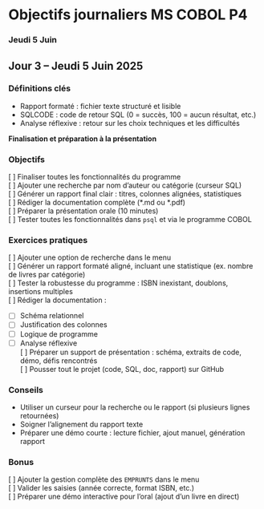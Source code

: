 # Objectifs journaliers MS COBOL P4

### Jeudi 5 Juin 

## Jour 3 – Jeudi 5 Juin 2025

### Définitions clés
- Rapport formaté : fichier texte structuré et lisible
- SQLCODE : code de retour SQL (0 = succès, 100 = aucun résultat, etc.)
- Analyse réflexive : retour sur les choix techniques et les difficultés

**Finalisation et préparation à la présentation**

### Objectifs
[ ] Finaliser toutes les fonctionnalités du programme  
[ ] Ajouter une recherche par nom d’auteur ou catégorie (curseur SQL)  
[ ] Générer un rapport final clair : titres, colonnes alignées, statistiques  
[ ] Rédiger la documentation complète (*.md ou *.pdf)  
[ ] Préparer la présentation orale (10 minutes)  
[ ] Tester toutes les fonctionnalités dans `psql` et via le programme COBOL

### Exercices pratiques
[ ] Ajouter une option de recherche dans le menu  
[ ] Générer un rapport formaté aligné, incluant une statistique (ex. nombre de livres par catégorie)  
[ ] Tester la robustesse du programme : ISBN inexistant, doublons, insertions multiples  
[ ] Rédiger la documentation :  
- [ ] Schéma relationnel  
- [ ] Justification des colonnes  
- [ ] Logique de programme  
- [ ] Analyse réflexive  
[ ] Préparer un support de présentation : schéma, extraits de code, démo, défis rencontrés  
[ ] Pousser tout le projet (code, SQL, doc, rapport) sur GitHub

### Conseils
- Utiliser un curseur pour la recherche ou le rapport (si plusieurs lignes retournées)  
- Soigner l’alignement du rapport texte  
- Préparer une démo courte : lecture fichier, ajout manuel, génération rapport

### Bonus
[ ] Ajouter la gestion complète des `EMPRUNTS` dans le menu  
[ ] Valider les saisies (année correcte, format ISBN, etc.)   
[ ] Préparer une démo interactive pour l’oral (ajout d’un livre en direct)
